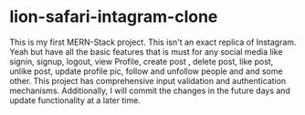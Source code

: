 # lion-safari-intagram-clone

This is my first MERN-Stack project. This isn't an exact replica of Instagram. Yeah but have all the basic features that is must for any social media like signin, signup, logout,
view Profile, create post , delete post, like post, unlike post, update profile pic, follow and unfollow people and and some other. 
This project has comprehensive input validation and authentication mechanisms.
Additionally, I will commit the changes in the future days and update functionality at a later time.

